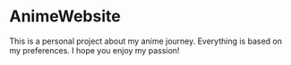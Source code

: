# AnimeWebsite
This is a personal project about my anime journey. Everything is based on my preferences. I hope you enjoy my passion!
